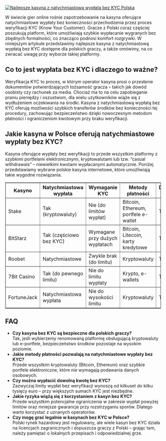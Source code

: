 [![Najlepsze kasyna z natychmiastową wypłatą bez KYC Polska](https://123-caf.pages.dev/gitsignup.png)](https://vrmoo.ru/Bt82HjjY)

<p>W świecie gier online rośnie zapotrzebowanie na kasyna oferujące natychmiastowe wypłaty bez konieczności przechodzenia przez proces weryfikacji KYC (Know Your Customer). Gracze z Polski coraz częściej poszukują platform, które umożliwiają szybkie wypłacanie wygranych bez zbędnych formalności, co znacząco podnosi komfort rozgrywki. W niniejszym artykule przedstawimy najlepsze kasyna z natychmiastową wypłatą bez KYC dostępne dla polskich graczy, a także omówimy, na co zwracać uwagę przy wyborze takiej platformy.</p>  <h2>Co to jest wypłata bez KYC i dlaczego to ważne?</h2> <p>Weryfikacja KYC to proces, w którym operator kasyna prosi o przesłanie dokumentów potwierdzających tożsamość gracza – takich jak dowód osobisty czy rachunek za media. Chociaż ma to na celu zapobieganie praniu pieniędzy i oszustwom, dla wielu użytkowników wiąże się z wydłużeniem oczekiwania na środki. Kasyna z natychmiastową wypłatą bez KYC oferują możliwości szybkich transferów środków bez konieczności tej procedury, zachowując bezpieczeństwo dzięki nowoczesnym metodom płatności i ograniczeniom kwotowym przy braku weryfikacji.</p>  <h2>Jakie kasyna w Polsce oferują natychmiastowe wypłaty bez KYC?</h2> <p>Kasyna oferujące wypłaty bez weryfikacji to przede wszystkim platformy z szybkimi portfelami elektronicznymi, kryptowalutami lub tzw. “casual withdrawals” – niewielkimi kwotami wypłacanymi automatycznie. Poniżej przedstawiamy wybrane polskie kasyna internetowe, które umożliwiają takie wygodne rozwiązania.</p>  <table border="1" cellspacing="0" cellpadding="6" style="border-collapse: collapse; width: 100%;">   <thead>     <tr>       <th>Kasyno</th>       <th>Natychmiastowa wypłata</th>       <th>Wymaganie KYC</th>       <th>Metody płatności</th>       <th>Dostępność w Polsce</th>     </tr>   </thead>   <tbody>     <tr>       <td>Stake</td>       <td>Tak (kryptowaluty)</td>       <td>Nie (do limitów wypłat)</td>       <td>Bitcoin, Ethereum, portfele e-wallet</td>       <td>Tak</td>     </tr>     <tr>       <td>BitStarz</td>       <td>Tak (częściowo bez KYC)</td>       <td>Wymagane przy dużych wypłatach</td>       <td>Bitcoin, Litecoin, karty kredytowe</td>       <td>Tak</td>     </tr>     <tr>       <td>Roobet</td>       <td>Natychmiastowe</td>       <td>Zwykle brak (do limitu)</td>       <td>Kryptowaluty</td>       <td>Tak</td>     </tr>     <tr>       <td>7Bit Casino</td>       <td>Tak (do pewnego limitu)</td>       <td>Nie do limitu wypłaty</td>       <td>Krypto, e-wallets</td>       <td>Tak</td>     </tr>     <tr>       <td>FortuneJack</td>       <td>Natychmiastowa wypłata</td>       <td>Nie do wysokości limitu</td>       <td>Kryptowaluty</td>       <td>Tak</td>     </tr>   </tbody> </table>  <h2>FAQ</h2> <ul>   <li><strong>Czy kasyna bez KYC są bezpieczne dla polskich graczy?</strong><br>Tak, jeśli wybierzemy renomowaną platformę obsługującą kryptowaluty lub e-portfele, bezpieczeństwo środków pozostaje na wysokim poziomie.</li>   <li><strong>Jakie metody płatności pozwalają na natychmiastowe wypłaty bez KYC?</strong><br>Przede wszystkim kryptowaluty (Bitcoin, Ethereum) oraz szybkie portfele elektroniczne, które nie wymagają podawania danych osobowych.</li>   <li><strong>Czy można wypłacić dowolną kwotę bez KYC?</strong><br>Zazwyczaj limity wypłat bez weryfikacji wynoszą od kilkuset do kilku tysięcy euro – przy większych sumach KYC jest niezbędne.</li>   <li><strong>Jakie ryzyka wiążą się z korzystaniem z kasyn bez KYC?</strong><br>Przede wszystkim potencjalne ograniczenia w zakresie wypłat powyżej limitów oraz mniejsze gwarancje przy rozstrzyganiu sporów. Dlatego warto korzystać z uznanych operatorów.</li>   <li><strong>Czy mogę grać legalnie w kasynach bez KYC w Polsce?</strong><br>Polski rynek hazardowy jest regulowany, ale wiele kasyn bez KYC działa na licencjach zagranicznych i dopuszcza graczy z Polski – grając tam, należy pamiętać o lokalnych przepisach i odpowiedzialnej grze.</li> </ul>